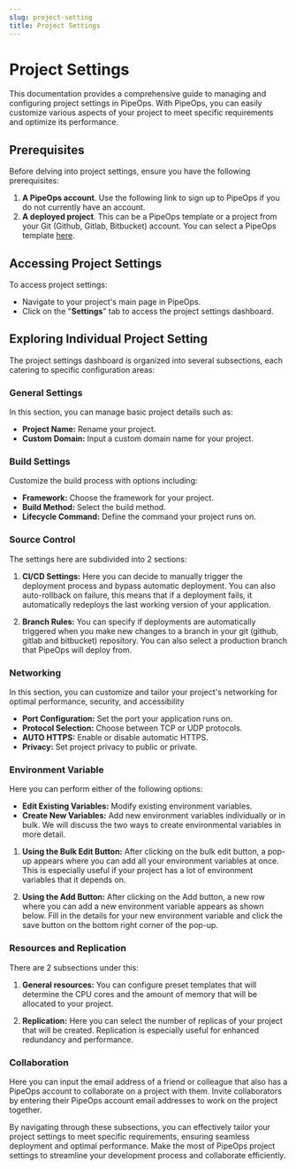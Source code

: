 ```yaml
---
slug: project-setting
title: Project Settings
---
```


# Project Settings

This documentation provides a comprehensive guide to managing and configuring project settings in PipeOps. With PipeOps, you can easily customize various aspects of your project to meet specific requirements and optimize its performance.

## Prerequisites

Before delving into project settings, ensure you have the following prerequisites:

1. **A PipeOps account**. Use the following link to sign up to PipeOps if you do not currently have an account.
2. **A deployed project**. This can be a PipeOps template or a project from your Git (Github, Gitlab, Bitbucket) account. You can select a PipeOps template [here](https://github.com/orgs/pipeops-dev/repositories).

## Accessing Project Settings

To access project settings:

- Navigate to your project's main page in PipeOps.
- Click on the "**Settings**" tab to access the project settings dashboard.

## Exploring Individual Project Setting

The project settings dashboard is organized into several subsections, each catering to specific configuration areas:

### General Settings

In this section, you can manage basic project details such as:

- **Project Name:** Rename your project.
- **Custom Domain:** Input a custom domain name for your project.

### Build Settings

Customize the build process with options including:

- **Framework:** Choose the framework for your project.
- **Build Method:** Select the build method.
- **Lifecycle Command:** Define the command your project runs on.

### Source Control

The settings here are subdivided into 2 sections:

1. **CI/CD Settings:** Here you can decide to manually trigger the deployment process and bypass automatic deployment. You can also auto-rollback on failure, this means that if a deployment fails, it automatically redeploys the last working version of your application.

2. **Branch Rules:** You can specify if deployments are automatically triggered when you make new changes to a branch in your git (github, gitlab and bitbucket) repository. You can also select a production branch that PipeOps will deploy from.

### Networking

In this section, you can customize and tailor your project's networking for optimal performance, security, and accessibility

- **Port Configuration:** Set the port your application runs on.
- **Protocol Selection:** Choose between TCP or UDP protocols.
- **AUTO HTTPS:** Enable or disable automatic HTTPS.
- **Privacy:** Set project privacy to public or private.

### Environment Variable

Here you can perform either of the following options:

- **Edit Existing Variables:** Modify existing environment variables.
- **Create New Variables:** Add new environment variables individually or in bulk. We will discuss the two ways to create environmental variables in more detail.


1. **Using the Bulk Edit Button:** After clicking on the bulk edit button, a pop-up appears where you can add all your environment variables at once. This is especially useful if your project has a lot of environment variables that it depends on.


2. **Using the Add Button:** After clicking on the Add button, a new row where you can add a new environment variable appears as shown below. Fill in the details for your new environment variable and click the save button on the bottom right corner of the pop-up.

### Resources and Replication

There are 2 subsections under this:

1. **General resources:** You can configure preset templates that will determine the CPU cores and the amount of memory that will be allocated to your project.


2. **Replication:** Here you can select the number of replicas of your project that will be created. Replication is especially useful for enhanced redundancy and performance.


### Collaboration

Here you can input the email address of a friend or colleague that also has a PipeOps account to collaborate on a project with them. Invite collaborators by entering their PipeOps account email addresses to work on the project together.


By navigating through these subsections, you can effectively tailor your project settings to meet specific requirements, ensuring seamless deployment and optimal performance. Make the most of PipeOps project settings to streamline your development process and collaborate efficiently.
